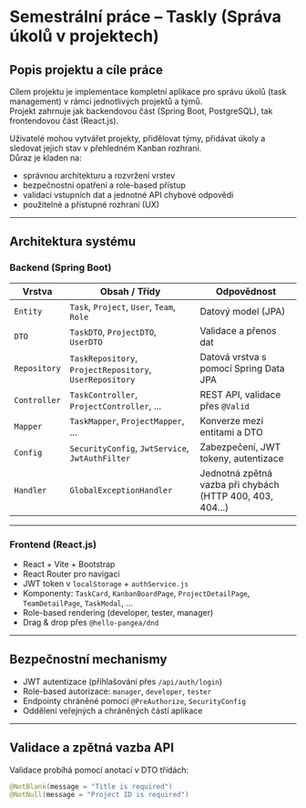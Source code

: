 #  Semestrální práce – Taskly (Správa úkolů v projektech)

##  Popis projektu a cíle práce

Cílem projektu je implementace kompletní aplikace pro správu úkolů (task management) v rámci jednotlivých projektů a týmů.  
Projekt zahrnuje jak backendovou část (Spring Boot, PostgreSQL), tak frontendovou část (React.js).  

Uživatelé mohou vytvářet projekty, přidělovat týmy, přidávat úkoly a sledovat jejich stav v přehledném Kanban rozhraní.  
Důraz je kladen na:

- správnou architekturu a rozvržení vrstev
- bezpečnostní opatření a role-based přístup
- validaci vstupních dat a jednotné API chybové odpovědi
- použitelné a přístupné rozhraní (UX)

---

##  Architektura systému

### Backend (Spring Boot)

| Vrstva       | Obsah / Třídy                                               | Odpovědnost                                                                 |
|--------------|-------------------------------------------------------------|------------------------------------------------------------------------------|
| `Entity`     | `Task`, `Project`, `User`, `Team`, `Role`                   | Datový model (JPA)                                                          |
| `DTO`        | `TaskDTO`, `ProjectDTO`, `UserDTO`                          | Validace a přenos dat                                                       |
| `Repository` | `TaskRepository`, `ProjectRepository`, `UserRepository`     | Datová vrstva s pomocí Spring Data JPA                                     |
| `Controller` | `TaskController`, `ProjectController`, ...                  | REST API, validace přes `@Valid`                                            |
| `Mapper`     | `TaskMapper`, `ProjectMapper`, ...                          | Konverze mezi entitami a DTO                                                |
| `Config`     | `SecurityConfig`, `JwtService`, `JwtAuthFilter`             | Zabezpečení, JWT tokeny, autentizace                                        |
| `Handler`    | `GlobalExceptionHandler`                                    | Jednotná zpětná vazba při chybách (HTTP 400, 403, 404...)                   |

---

### Frontend (React.js)

- React + Vite + Bootstrap
- React Router pro navigaci
- JWT token v `localStorage` + `authService.js`
- Komponenty: `TaskCard`, `KanbanBoardPage`, `ProjectDetailPage`, `TeamDetailPage`, `TaskModal`, ...
- Role-based rendering (developer, tester, manager)
- Drag & drop přes `@hello-pangea/dnd`

---

##  Bezpečnostní mechanismy

- JWT autentizace (přihlašování přes `/api/auth/login`)
- Role-based autorizace: `manager`, `developer`, `tester`
- Endpointy chráněné pomocí `@PreAuthorize`, `SecurityConfig`
- Oddělení veřejných a chráněných částí aplikace

---

##  Validace a zpětná vazba API

Validace probíhá pomocí anotací v DTO třídách:

```java
@NotBlank(message = "Title is required")
@NotNull(message = "Project ID is required")
